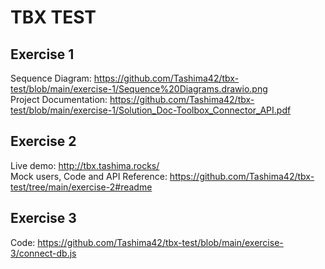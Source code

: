 # TBX TEST

## Exercise 1
Sequence Diagram: https://github.com/Tashima42/tbx-test/blob/main/exercise-1/Sequence%20Diagrams.drawio.png     
Project Documentation: https://github.com/Tashima42/tbx-test/blob/main/exercise-1/Solution_Doc-Toolbox_Connector_API.pdf     

## Exercise 2
Live demo: http://tbx.tashima.rocks/    
Mock users, Code and API Reference: https://github.com/Tashima42/tbx-test/tree/main/exercise-2#readme    

## Exercise 3
Code: https://github.com/Tashima42/tbx-test/blob/main/exercise-3/connect-db.js    
